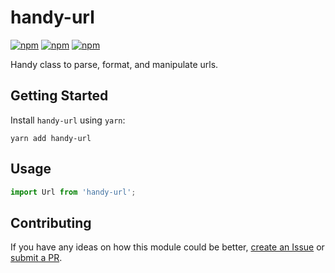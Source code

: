 # handy-url

[![npm](https://img.shields.io/npm/v/handy-url.svg)](https://www.npmjs.com/package/handy-url)
[![npm](https://img.shields.io/npm/dt/handy-url.svg)](https://www.npmjs.com/package/handy-url)
[![npm](https://img.shields.io/npm/l/handy-url.svg)](https://github.com/negativetwelve/handy/blob/master/LICENSE)

Handy class to parse, format, and manipulate urls.

## Getting Started

Install `handy-url` using `yarn`:

```shell
yarn add handy-url
```

## Usage

```javascript
import Url from 'handy-url';
```

## Contributing

If you have any ideas on how this module could be better, [create an Issue](https://github.com/negativetwelve/handy/issues) or [submit a PR](https://github.com/negativetwelve/handy/pulls).
